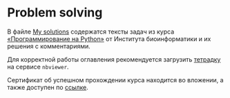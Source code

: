 # Problem solving

В файле [My solutions](https://github.com/data-analyst-and-financier/python_programming_course/blob/main/My%20solutions.ipynb) содержатся тексты задач из курса [«Программирование на Python»](https://stepik.org/course/67/info) от Института биоинформатики и их решения c комментариями.

Для корректной работы оглавления рекомендуется загрузить [тетрадку](https://nbviewer.org/github/data-analyst-and-financier/python_programming_course/blob/910013308fa6f9ee05e09384ff8fa15c6faa5fee/My%20solutions.ipynb) на сервисе `nbviewer`. 

Сертификат об успешном прохождении курса находится во вложении, а также доступен по [ссылке](https://drive.google.com/file/d/1PVPzsD8QglFKltHqnfZdohltiPsspAJR/view?usp=sharing).
